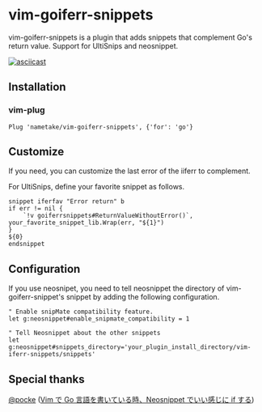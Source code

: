# vim-goiferr-snippets

vim-goiferr-snippets is a plugin that adds snippets that complement Go's return value. Support for UltiSnips and neosnippet.

[![asciicast](https://asciinema.org/a/422940.svg)](https://asciinema.org/a/422940)

## Installation

### vim-plug

```vim
Plug 'nametake/vim-goiferr-snippets', {'for': 'go'}
```

## Customize

If you need, you can customize the last error of the iiferr to complement.

For UltiSnips, define your favorite snippet as follows.

```snippets
snippet iferfav "Error return" b
if err != nil {
	`!v goiferrsnippets#ReturnValueWithoutError()`, your_favorite_snippet_lib.Wrap(err, "${1}")
}
${0}
endsnippet
```

## Configuration

If you use neosnipet, you need to tell neosnippet the directory of vim-goiferr-snippet's snippet by adding the following configuration.

```vim
" Enable snipMate compatibility feature.
let g:neosnippet#enable_snipmate_compatibility = 1

" Tell Neosnippet about the other snippets
let g:neosnippet#snippets_directory='your_plugin_install_directory/vim-iferr-snippets/snippets'
```

## Special thanks

[@pocke](https://github.com/pocke) ([Vim で Go 言語を書いている時、Neosnippet でいい感じに if する](https://pocke.hatenablog.com/entry/2015/12/20/133445))

